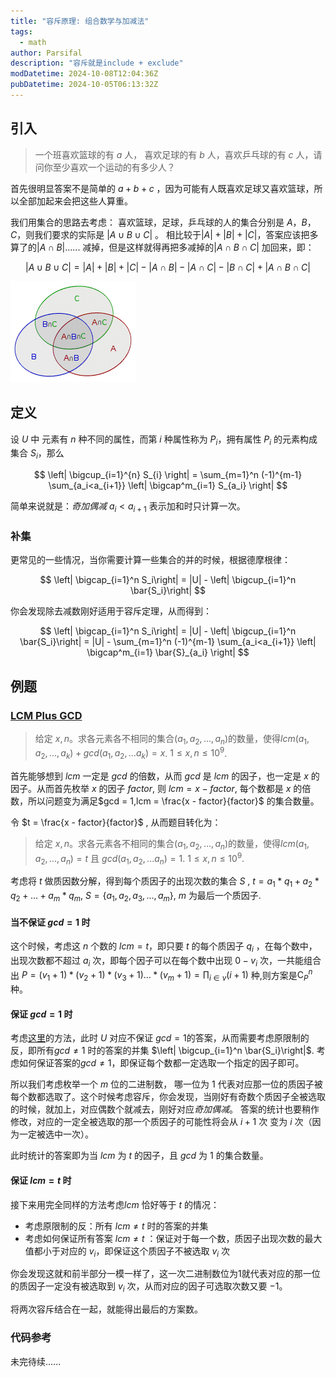 ```yaml
---
title: "容斥原理: 组合数学与加减法"
tags:
  - math
author: Parsifal
description: "容斥就是include + exclude"
modDatetime: 2024-10-08T12:04:36Z
pubDatetime: 2024-10-05T06:13:32Z
---
```


## 引入

> 一个班喜欢篮球的有 $a$ 人， 喜欢足球的有 $b$ 人，喜欢乒乓球的有 $c$ 人，请问你至少喜欢一个运动的有多少人？

首先很明显答案不是简单的 $a + b + c$ ，因为可能有人既喜欢足球又喜欢篮球，所以全部加起来会把这些人算重。

我们用集合的思路去考虑：
喜欢篮球，足球，乒乓球的人的集合分别是 $A$，$B$，$C$，则我们要求的实际是 $|A \cup B \cup C|$ 。
相比较于$|A| + |B| + |C|$，答案应该把多算了的$|A \cap B|$...... 减掉，但是这样就得再把多减掉的$|A \cap B \cap C|$ 加回来，即：

$$
|A \cup B \cup C| = |A| + |B| + |C| - |A \cap B| - |A \cap C| - |B \cap C| + |A \cap B \cap C|
$$

![](./assets/images/inc_exc/1.png)

## 定义

设 $U$ 中 元素有 $n$ 种不同的属性，而第 $i$ 种属性称为 $P_{i}$，拥有属性 $P_{i}$ 的元素构成集合 $S_{i}$，那么

$$
\left| \bigcup_{i=1}^{n} S_{i} \right| = \sum_{m=1}^n (-1)^{m-1} \sum_{a_i<a_{i+1}} \left| \bigcap^m_{i=1} S_{a_i} \right|
$$

简单来说就是：*奇加偶减*
$a_i < a_{i+1}$ 表示加和时只计算一次。

### 补集

更常见的一些情况，当你需要计算一些集合的并的时候，根据德摩根律：

$$
\left| \bigcap_{i=1}^n S_i\right| = |U| - \left| \bigcup_{i=1}^n \bar{S_i}\right|
$$

你会发现除去减数刚好适用于容斥定理，从而得到：

$$
\left| \bigcap_{i=1}^n S_i\right| = |U| - \left| \bigcup_{i=1}^n \bar{S_i}\right| = |U| - \sum_{m=1}^n (-1)^{m-1} \sum_{a_i<a_{i+1}} \left| \bigcap^m_{i=1} \bar{S}_{a_i} \right|
$$

## 例题

### [LCM Plus GCD](https://codeforces.com/gym/104396/problem/E)

> 给定 $x, n$。求各元素各不相同的集合($a_1,a_2,...,a_n$)的数量，使得$lcm(a_1,a_2,...,a_k) + gcd(a_1,a_2,...a_k) = x$. $1 \leq x,n \leq 10^9$.

首先能够想到 $lcm$ 一定是 $gcd$ 的倍数，从而 $gcd$ 是 $lcm$ 的因子，也一定是 $x$ 的因子。从而首先枚举 $x$ 的因子 $factor$, 则 $lcm = x - factor$, 每个数都是 $x$ 的倍数，所以问题变为满足$gcd = 1,lcm = \frac{x - factor}{factor}$ 的集合数量。

令 $t = \frac{x - factor}{factor}$ , 从而题目转化为：

> 给定 $x, n$。求各元素各不相同的集合($a_1,a_2,...,a_n$)的数量，使得$lcm(a_1,a_2,...,a_n) = t$ 且 $gcd(a_1,a_2,...a_n) = 1$. $1 \leq x,n \leq 10^9$.

考虑将 $t$ 做质因数分解，得到每个质因子的出现次数的集合 $S$ , $t = a_1 * q_1 + a_2 * q_2 + ... + a_m * q_m$, $S = \{a_1, a_2, a_3, ..., a_m\}$, $m$ 为最后一个质因子.

#### 当不保证 $gcd = 1$ 时

这个时候，考虑这 $n$ 个数的 $lcm = t$，即只要 $t$ 的每个质因子 $q_i$ ，在每个数中，出现次数都不超过 $a_i$ 次，即每个因子可以在每个数中出现 $0 - v_i$ 次，一共能组合出 $P = (v_1 + 1)*(v_2 + 1)*(v_3 + 1) ... *(v_m + 1) = \prod_{i \in v} (i + 1)$ 种,则方案是$\mathrm{C}_P^n$ 种。

#### 保证 $gcd = 1$ 时

考虑[这里](#补集)的方法，此时 $U$ 对应不保证 $gcd = 1$的答案，从而需要考虑原限制的反，即所有$gcd \neq 1$ 时的答案的并集 $\left| \bigcup_{i=1}^n \bar{S_i}\right|$.
考虑如何保证答案的$gcd \neq 1$，即保证每个数都一定选取一个指定的因子即可。

所以我们考虑枚举一个 $m$ 位的二进制数， 哪一位为 $1$ 代表对应那一位的质因子被每个数都选取了。这个时候考虑容斥，你会发现，当刚好有奇数个质因子全被选取的时候，就加上，对应偶数个就减去，刚好对应*奇加偶减*。
答案的统计也要稍作修改，对应的一定全被选取的那一个质因子的可能性将会从 $i+1$ 次 变为 $i$ 次（因为一定被选中一次）。

此时统计的答案即为当 $lcm$ 为 $t$ 的因子，且 $gcd$ 为 $1$ 的集合数量。

#### 保证 $lcm = t$ 时

接下来用完全同样的方法考虑$lcm$ 恰好等于 $t$ 的情况：

- 考虑原限制的反：所有 $lcm \neq t$ 时的答案的并集
- 考虑如何保证所有答案 $lcm \neq t$ ：保证对于每一个数，质因子出现次数的最大值都小于对应的 $v_i$，即保证这个质因子不被选取 $v_i$ 次

你会发现这就和前半部分一模一样了，这一次二进制数位为1就代表对应的那一位的质因子一定没有被选取到 $v_i$ 次，从而对应的因子可选取次数又要 $-1$。

将两次容斥结合在一起，就能得出最后的方案数。

### 代码参考

未完待续......
